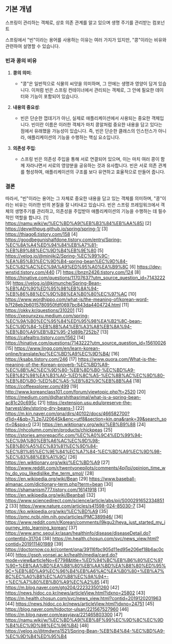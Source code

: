 ## 기본 개념 
스프링이 관리하는 객체로, 상호 의존 관계를 알고 있으며 생명 주기를 관리받는 컴포넌트

스프링에서 "빈"이라는 용어를 사용하는 이유는 여러 가지가 있지만, "콩"이라는 비유와 관련하여 설명할 수 있습니다. 

### **빈과 콩의 비유**

1. **콩의 의미**:
   - "콩"은 일반적으로 식물의 씨앗을 의미하며, 그 안에는 생명과 영양이 담겨 있습니다. 이처럼 빈은 스프링 컨테이너에서 관리되는 객체로, 그 안에 필요한 데이터와 기능이 포함되어 있습니다.

2. **내용의 중요성**:
   - 빈은 단순한 껍데기가 아닌, 실제로 애플리케이션에서 사용되는 중요한 객체입니다. 빈이란 이름은 이러한 객체가 마치 콩알처럼 중요한 내용을 담고 있다는 점에서 유래했을 가능성이 있습니다. 즉, 빈은 단순한 클래스의 인스턴스가 아니라, 애플리케이션의 기능을 수행하는 핵심 요소입니다.

3. **의존성 주입**:
   - 스프링 빈은 의존성 주입을 통해 서로 연결되어 있으며, 이는 마치 여러 콩이 함께 자라나면서 서로의 영양분을 공유하는 것과 유사합니다. 빈은 서로 의존 관계를 형성하여, 애플리케이션의 구조를 보다 유연하고 효율적으로 만들어 줍니다.

### **결론**

따라서, "빈"이라는 용어는 그 자체로 중요한 내용을 담고 있는 객체를 의미하며, "콩"이라는 비유는 이러한 빈의 본질을 잘 나타내고 있습니다. 빈은 스프링 프레임워크에서 객체의 생명주기를 관리하고, 의존성을 주입받아 애플리케이션의 기능을 수행하는 데 필수적인 역할을 합니다.
[1] https://namu.wiki/w/%EC%BD%A9(%EB%B3%84%EB%AA%85)
[2] https://devwithpug.github.io/spring/spring-1/
[3] https://thiago6.tistory.com/158
[4] https://goodbegunishalfdone.tistory.com/entry/Spring-%EC%8A%A4%ED%94%84%EB%A7%81-%EB%B9%88%EC%9D%B4%EB%9E%80
[5] https://velog.io/@minjiki2/Spring-%EC%99%9C-%EA%B5%B3%EC%9D%B4-spring-bean%EC%9D%84-%EC%82%AC%EC%9A%A9%ED%95%A0%EA%B9%8C
[6] https://dev-wnstjd.tistory.com/440
[7] https://bnzn2426.tistory.com/124
[8] https://hinative.com/questions/11707637?utm_source_question_id=7143222
[9] https://velog.io/@kimunche/Spring-Bean-%EB%AD%90%ED%95%98%EB%8A%94-%EB%86%88%EC%9D%B8%EA%B0%80%EC%97%AC
[10] https://www.wordhippo.com/what-is/the-meaning-of/korean-word-b7f28eb2b6015780950fdf0697bc843da4404724.html
[11] https://okky.kr/questions/310201
[12] https://xeounxzxu.medium.com/spring-%EC%9A%B0%EC%95%84%ED%95%98%EA%B2%8C-bean-%EC%9D%84-%EB%8B%A4%EB%A3%A8%EB%8A%94-%EB%B0%A9%EB%B2%95-21d89b7252b7
[13] https://cafealtro.tistory.com/1562
[14] https://hinative.com/questions/7143222?utm_source_question_id=15610026
[15] https://www.lingq.com/en/learn-korean-online/translate/ko/%EC%BD%A9%EC%9D%B4/
[16] https://ksabs.tistory.com/246
[17] https://www.quora.com/What-is-the-meaning-of-the-Korean-proverb-%EC%BD%A9-%EC%8B%AC%EC%9D%80-%EB%8D%B0-%EC%BD%A9-%EB%82%98%EA%B3%A0-%ED%8C%A5-%EC%8B%AC%EC%9D%80-%EB%8D%B0-%ED%8C%A5-%EB%82%9C%EB%8B%A4
[18] https://coffeexplorer.com/499
[19] http://www.koreanclass101.com/forum/viewtopic.php?t=2520
[20] https://medium.com/@dharshithasrimal/what-is-a-spring-bean-ac81c20c695c
[21] https://extension.usu.edu/preserve-the-harvest/dev/storing-dry-beans-1
[22] https://m.kin.naver.com/qna/dirs/40102/docs/466582700?d1id=4&qb=7L2p7J2064Sk&enc=utf8&section=kin.qna&rank=39&search_sort=0&spq=0
[23] https://en.wiktionary.org/wiki/%EB%B9%88
[24] https://nhcolumn.com/en/products/chickpeas
[25] https://stories.amorepacific.com/%EC%A0%9C4%ED%99%94-%EC%9A%B0%EB%A6%AC%EC%9D%98-%EB%B0%A5%EC%83%81%EC%9D%84-%EC%B1%85%EC%9E%84%EC%A7%84-%EC%BD%A9%EC%9D%98-%EC%83%88%EB%A1%9C/
[26] https://en.wiktionary.org/wiki/%EC%BD%A9
[27] https://www.reddit.com/r/twentyonepilots/comments/4pj1oi/opinion_time_why_do_you_likedislike_the_term_smol/
[28] https://en.wikipedia.org/wiki/Bean
[29] https://www.baseball-almanac.com/dictionary-term.php?term=bean
[30] https://shamanism777.tistory.com/16141918
[31] https://en.wikipedia.org/wiki/Beanball
[32] https://www.sciencedirect.com/science/article/abs/pii/S0002916523348512
[33] https://www.nature.com/articles/s41598-024-85030-7
[34] https://ko.wikipedia.org/wiki/%EC%BD%A9
[35] https://pmc.ncbi.nlm.nih.gov/articles/PMC389946/
[36] https://www.reddit.com/r/Korean/comments/l9kgu2/heya_just_started_my_journey_into_learning_korean/
[37] https://www.amc.seoul.kr/asan/healthinfo/disease/diseaseDetail.do?contentId=31704
[38] https://m.health.chosun.com/svc/news_view.html?contid=2019111401989
[39] https://doctornow.co.kr/content/qna/39116fbc905d11ed95e206ef18b6ac0c
[40] https://gsph.yonsei.ac.kr/health/media/card.do?mode=view&articleNo=67798&title=%ED%94%BC%EB%B6%80%EC%97%90+%EB%AA%BD%EA%B8%80%EB%AA%BD%EA%B8%80%ED%95%9C+%EB%8D%A9%EC%96%B4%EB%A6%AC%EA%B0%80+%EB%A7%8C%EC%A0%B8%EC%A0%B8%EC%9A%94+-+%EC%A7%80%EB%B0%A9%EC%A2%85
[41] https://m.blog.naver.com/gtg204/222323501260
[42] https://news.hidoc.co.kr/news/articleView.html?idxno=25802
[43] https://m.health.chosun.com/svc/news_view.html?contid=2019120201963
[44] https://news.hidoc.co.kr/news/articleView.html?idxno=24751
[45] https://blog.naver.com/hidoctor-ulsan/221567527960
[46] https://m.blog.naver.com/easyjava/221465803300
[47] https://namu.wiki/w/%EC%BD%A9(%EB%8F%99%EC%9D%8C%EC%9D%B4%EC%9D%98%EC%96%B4)
[48] https://velog.io/@tmdwns1521/Spring-Bean-%EB%B4%84-%EC%BD%A9-%EC%9D%B4%ED%95%B4
